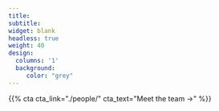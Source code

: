 ```yaml
---
title:
subtitle:
widget: blank
headless: true
weight: 40
design:
  columns: '1'
  background:
     color: "grey"
---
```


{{% cta cta_link="./people/" cta_text="Meet the team →" %}}
